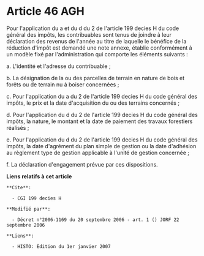 # Article 46 AGH

Pour l'application du a et du d du 2 de l'article 199 decies H du code général des impôts, les contribuables sont tenus de
joindre à leur déclaration des revenus de l'année au titre de laquelle le bénéfice de la réduction d'impôt est demandé une
note annexe, établie conformément à un modèle fixé par l'administration qui comporte les éléments suivants :

a. L'identité et l'adresse du contribuable ;

b. La désignation de la ou des parcelles de terrain en nature de bois et forêts ou de terrain nu à boiser concernées ;

c. Pour l'application du a du 2 de l'article 199 decies H du code général des impôts, le prix et la date d'acquisition du ou
des terrains concernés ;

d. Pour l'application du d du 2 de l'article 199 decies H du code général des impôts, la nature, le montant et la date de
paiement des travaux forestiers réalisés ;

e. Pour l'application du d du 2 de l'article 199 decies H du code général des impôts, la date d'agrément du plan simple de
gestion ou la date d'adhésion au règlement type de gestion applicable à l'unité de gestion concernée ;

f. La déclaration d'engagement prévue par ces dispositions.

**Liens relatifs à cet article**

	**Cite**:

	  - CGI 199 decies H

	**Modifié par**:

	  - Décret n°2006-1169 du 20 septembre 2006 - art. 1 () JORF 22 septembre 2006

	**Liens**:

	  - HISTO: Edition du 1er janvier 2007
